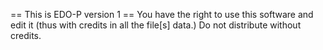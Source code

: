 == This is EDO-P version 1 ==
You have the right to use this software and edit it (thus with credits in all the file[s] data.)
Do not distribute without credits.
